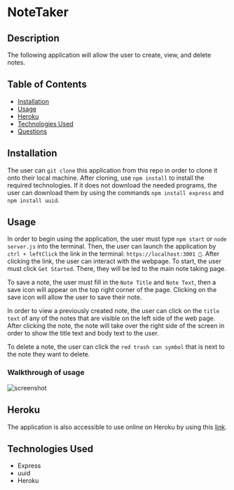# NoteTaker

## Description
The following application will allow the user to create, view, and delete notes. 

## Table of Contents
* [Installation](#installation)
* [Usage](#usage)
* [Heroku](#heroku)
* [Technologies Used](#technologies-used)
* [Questions](#questions)

## Installation
The user can `git clone` this application from this repo in order to clone it onto their local machine. After cloning, use `npm install` to install the required technologies. If it does not download the needed programs, the user can download them by using the commands `npm install express` and `npm install uuid`. 

## Usage
In order to begin using the application, the user must type `npm start` or `node server.js` into the terminal. Then, the user can launch the application by `ctrl + leftClick` the link in the terminal: `https://localhost:3001 🚀`. 
After clicking the link, the user can interact with the webpage. To start, the user must click `Get Started`. There, they will be led to the main note taking page. 

To save a note, the user must fill in the `Note Title` and `Note Text`, then a save icon will appear on the top right corner of the page. Clicking on the save icon will allow the user to save their note. 

In order to view a previously created note, the user can click on the `title text` of any of the notes that are visible on the left side of the web page. After clicking the note, the note will take over the right side of the screen in order to show the title text and body text to the user. 

To delete a note, the user can click the `red trash can symbol` that is next to the note they want to delete. 

### Walkthrough of usage
![screenshot](/noteTakergif.gif)

## Heroku
The application is also accessible to use online on Heroku by using this [link](https://note-taker-jessemaraya.herokuapp.com/).

## Technologies Used
* Express
* uuid
* Heroku